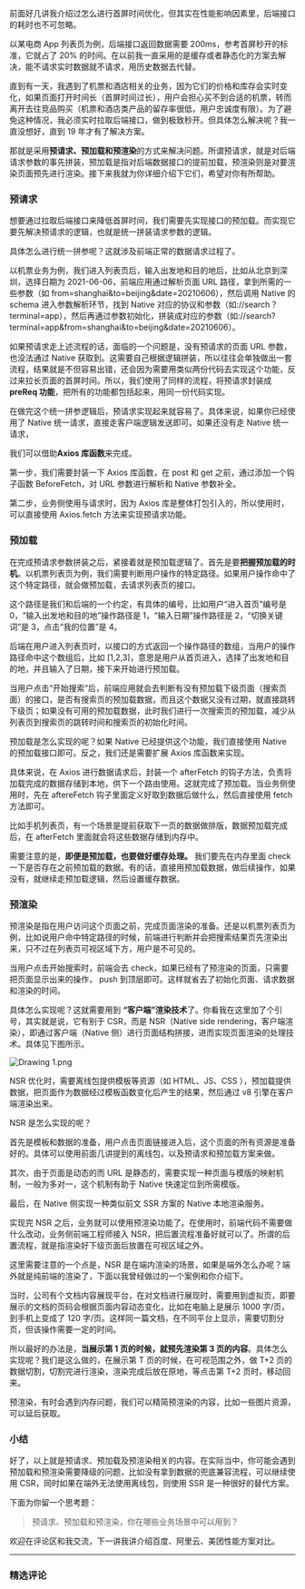 <p data-nodeid="10380" class="">前面好几讲我介绍过怎么进行首屏时间优化，但其实在性能影响因素里，后端接口的耗时也不可忽略。</p>
<p data-nodeid="10381">以某电商 App 列表页为例，后端接口返回数据需要 200ms，参考首屏秒开的标准，它就占了 20% 的时间。在以前我一直采用的是缓存或者静态化的方案去解决，能不请求实时数据就不请求，用历史数据去代替。</p>
<p data-nodeid="10382">直到有一天，我遇到了机票和酒店相关的业务，因为它们的价格和库存会实时变化，如果页面打开时间长（首屏时间过长），用户会担心买不到合适的机票，转而离开去往竞品购买（机票和酒店类产品的留存率很低，用户忠诚度有限）。为了避免这种情况，我必须实时拉取后端接口，做到极致秒开。但具体怎么解决呢？我一直没想好，直到 19 年才有了解决方案。</p>
<p data-nodeid="10383">那就是采用<strong data-nodeid="10431">预请求、预加载和预渲染</strong>的方式来解决问题。所谓预请求，就是对后端请求参数的事先拼装，预加载是指对后端数据接口的提前加载，预渲染则是对要渲染页面预先进行渲染。接下来我就为你详细介绍下它们，希望对你有所帮助。</p>
<h3 data-nodeid="10384">预请求</h3>
<p data-nodeid="10385">想要通过拉取后端接口来降低首屏时间，我们需要先实现接口的预加载。而实现它要先解决预请求的逻辑，也就是统一拼装请求参数的逻辑。</p>
<p data-nodeid="10516" class="">具体怎么进行统一拼参呢？这就涉及前端正常的数据请求过程了。</p>

<p data-nodeid="10387">以机票业务为例，我们进入列表页后，输入出发地和目的地后，比如从北京到深圳，选择日期为 2021-06-06，前端应用通过解析页面 URL 路径，拿到所需的一些参数（如 from=shanghai&amp;to=beijing&amp;date=20210606），然后调用 Native 的 schema 进入参数解析环节，找到 Native 对应的协议和参数（如://search？terminal=app），然后再通过参数初始化，拼装成对应的参数（如://search?terminal=app&amp;from=shanghai&amp;to=beijing&amp;date=20210606）。</p>
<p data-nodeid="10388">如果预请求走上述流程的话，面临的一个问题是，没有预请求的页面 URL 参数，也没法通过 Native 获取到。这需要自己根据逻辑拼装，所以往往会单独做出一套流程，结果就是不但容易出错，还会因为需要用类似两份代码去实现这个功能，反过来拉长页面的首屏时间。所以，我们使用了同样的流程，将预请求封装成<strong data-nodeid="10451">preReq 功能</strong>，把所有的功能都包括起来，用同一份代码实现。</p>
<p data-nodeid="10389">在做完这个统一拼参逻辑后，预请求实现起来就容易了。具体来说，如果你已经使用了 Native 统一请求，直接走客户端逻辑发送即可。如果还没有走 Native 统一请求，</p>
<p data-nodeid="10390">我们可以借助<strong data-nodeid="10458">Axios 库函数</strong>来完成。</p>
<p data-nodeid="10391">第一步，我们需要封装一下 Axios 库函数，在 post 和 get 之前，通过添加一个钩子函数 BeforeFetch，对 URL 参数进行解析和 Native 参数补全。</p>
<p data-nodeid="10392">第二步，业务侧使用与请求时，因为 Axios 库是整体打包引入的，所以使用时，可以直接使用 Axios.fetch 方法来实现预请求功能。</p>
<h3 data-nodeid="10393">预加载</h3>
<p data-nodeid="10394">在完成预请求参数拼装之后，紧接着就是预加载逻辑了。首先是要<strong data-nodeid="10467">把握预加载的时机</strong>。以机票列表页为例，我们需要判断用户操作的特定路径。如果用户操作命中了这个特定路径，就会做预加载，去请求列表页的接口。</p>
<p data-nodeid="10395">这个路径是我们和后端的一个约定，有具体的编号，比如用户“进入首页”编号是 0，“输入出发地和目的地”操作路径是 1，“输入日期”操作路径是 2，“切换关键词”是 3，点击“我的位置”是 4。</p>
<p data-nodeid="10396">后端在用户进入列表页时，以接口的方式返回一个操作路径的数组，当用户的操作路径命中这个数组后，比如 [1,2,3]，意思是用户从首页进入，选择了出发地和目的地，并且输入了日期，接下来开始进行预加载。</p>
<p data-nodeid="10397">当用户点击“开始搜索”后，前端应用就会去判断有没有预加载下级页面（搜索页面）的接口，是否有搜索页的预加载数据，而且这个数据又没有过期，就直接跳转下级页；如果没有可用的预加载数据，此时我们进行一次搜索页的预加载，减少从列表页到搜索页的跳转时间和搜索页的初始化时间。</p>
<p data-nodeid="10398">预加载是怎么实现的呢？如果 Native 已经提供这个功能，我们直接使用 Native 的预加载接口即可。反之，我们还是需要扩展 Axios 库函数来实现。</p>
<p data-nodeid="10399">具体来说，在 Axios 进行数据请求后，封装一个 afterFetch 的钩子方法，负责将加载完成的数据存储到本地，供下一个路由使用。这就完成了预加载。当业务侧使用时，先在 aftereFetch 钩子里面定义好取到数据后做什么，然后直接使用 fetch 方法即可。</p>
<p data-nodeid="10400">比如手机列表页，有一个场景是提前获取下一页的数据做排版，数据预加载完成后，在 afterFetch 里面就会将这些数据存储到内存中。</p>
<p data-nodeid="10401">需要注意的是，<strong data-nodeid="10483">即便是预加载，也要做好缓存处理。</strong> 我们要先在内存里面 check 一下是否存在之前预加载的数据。有的话，直接用预加载数据，做后续操作，如果没有，就继续走预加载逻辑，然后设置缓存数据。</p>
<h3 data-nodeid="10402">预渲染</h3>
<p data-nodeid="10403">预渲染是指在用户访问这个页面之前，完成页面渲染的准备。还是以机票列表页为例，比如说用户命中特定路径的时候，前端进行判断并会把搜索结果页先渲染出来，只不过在列表页可视区域下方，用户是不可见的。</p>
<p data-nodeid="10404">当用户点击开始搜索时，前端会去 check，如果已经有了预渲染的页面，只需要把页面显示出来的操作， push 到顶层即可。这样就省去了初始化页面、请求数据和渲染的时间。</p>
<p data-nodeid="10405">具体怎么实现呢？这就需要用到 <strong data-nodeid="10492">“客户端”渲染技术</strong>了。你看我在这里加了个引号，其实就是说，它有别于 CSR，而是 NSR（Native side rendering，客户端渲染），即通过客户端（Native 侧）进行页面结构拼接，进而实现页面渲染的处理技术。具体见下图所示。</p>
<p data-nodeid="10406"><img src="https://s0.lgstatic.com/i/image6/M00/37/18/Cgp9HWB1vGaACUSkAAEL_bYBv_I190.png" alt="Drawing 1.png" data-nodeid="10495"></p>
<p data-nodeid="10407">NSR 优化时，需要离线包提供模板等资源（如 HTML、JS、CSS ），预加载提供数据，把页面作为数据经过模板函数变化后产生的结果，然后通过 v8 引擎在客户端渲染出来。</p>
<p data-nodeid="10408">NSR 是怎么实现的呢？</p>
<p data-nodeid="11612" class="te-preview-highlight">首先是模板和数据的准备，用户点击页面链接进入后，这个页面的所有资源是准备好的。具体可以使用前面几讲提到的离线包，以及预请求和预加载方案来做。</p>




<p data-nodeid="10410">其次，由于页面是动态的而 URL 是静态的，需要实现一种页面与模版的映射机制，一般为多对一，这个机制有助于 Native 快速定位到所需模版。</p>
<p data-nodeid="10411">最后，在 Native 侧实现一种类似前文 SSR 方案的 Native 本地渲染服务。</p>
<p data-nodeid="10412">实现完 NSR 之后，业务就可以使用预渲染功能了。在使用时，前端代码不需要做什么改动，业务侧前端工程师接入 NSR，把后置流程准备好就可以了。所谓的后置流程，就是指渲染好下级页面后放置在可视区域之外。</p>
<p data-nodeid="10413">这里需要注意的一个点是，NSR 是在端内渲染的场景，如果是端外怎么办呢？端外就是纯前端的渲染了，下面以我曾经做过的一个案例和你介绍下。</p>
<p data-nodeid="10414">当时，公司有个文档内容展现平台，在对文档进行展现时，需要用到虚拟页，即要展示的文档的页码会根据页面内容动态变化，比如在电脑上是展示 1000 字/页，到手机上变成了 120 字/页。这样同一篇文档，在不同平台上显示，需要切割分页，但该操作需要一定的时间。</p>
<p data-nodeid="10415">所以最好的办法是，<strong data-nodeid="10509">当展示第 1 页的时候，就预先渲染第 3 页的内容</strong>。具体怎么实现呢？我们是这么做的，在展示第 T 页的时候，在可视范围之外，做 T+2 页的数据切割，切割完进行渲染，渲染完成后放在原地，等点击第 T+2 页时，移动回来。</p>
<p data-nodeid="10416">预渲染，有时会遇到内存问题，我们可以精简预渲染的内容，比如一些图片资源，可以延后获取。</p>
<h3 data-nodeid="10417">小结</h3>
<p data-nodeid="10418">好了，以上就是预请求、预加载及预渲染相关的内容。在实际当中，你可能会遇到预加载和预渲染需要降级的问题，比如没有拿到数据的兜底兼容流程，可以继续使用 CSR，同时如果在端外无法使用离线包，则使用 SSR 是一种很好的替代方案。</p>
<p data-nodeid="10419">下面为你留一个思考题：</p>
<blockquote data-nodeid="10420">
<p data-nodeid="10421">预请求、预加载和预渲染，你在哪些业务场景中可以用到？</p>
</blockquote>
<p data-nodeid="10422" class="">欢迎在评论区和我交流，下一讲我讲介绍百度、阿里云、美团性能方案对比。</p>

---

### 精选评论


